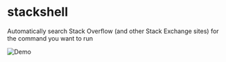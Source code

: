 # stackshell
Automatically search Stack Overflow (and other Stack Exchange sites) for the command you want to run

![Demo](https://user-images.githubusercontent.com/13787163/111086960-edc7c880-8516-11eb-9f3b-a559320d79fd.gif)
